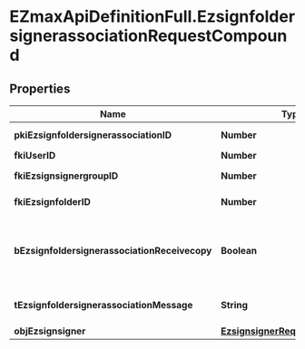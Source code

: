 # EZmaxApiDefinitionFull.EzsignfoldersignerassociationRequestCompound

## Properties

Name | Type | Description | Notes
------------ | ------------- | ------------- | -------------
**pkiEzsignfoldersignerassociationID** | **Number** | The unique ID of the Ezsignfoldersignerassociation | [optional] 
**fkiUserID** | **Number** | The unique ID of the User | [optional] 
**fkiEzsignsignergroupID** | **Number** | The unique ID of the Ezsignsignergroup | [optional] 
**fkiEzsignfolderID** | **Number** | The unique ID of the Ezsignfolder | 
**bEzsignfoldersignerassociationReceivecopy** | **Boolean** | If this flag is true. The signatory will receive a copy of every signed Ezsigndocument even if it ain&#39;t required to sign the document. | [optional] 
**tEzsignfoldersignerassociationMessage** | **String** | A custom text message that will be added to the email sent. | [optional] 
**objEzsignsigner** | [**EzsignsignerRequestCompound**](EzsignsignerRequestCompound.md) |  | [optional] 


